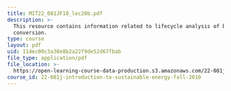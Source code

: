 ```yaml
---
title: MIT22_081JF10_lec20b.pdf
description: >-
  This resource contains information related to lifecycle analysis of biomass
  conversion.
type: course
layout: pdf
uid: 114ec00c3a30e8b2a22f9de52d67fbab
file_type: application/pdf
file_location: >-
  https://open-learning-course-data-production.s3.amazonaws.com/22-081j-introduction-to-sustainable-energy-fall-2010/114ec00c3a30e8b2a22f9de52d67fbab_MIT22_081JF10_lec20b.pdf
course_id: 22-081j-introduction-to-sustainable-energy-fall-2010
---
```

